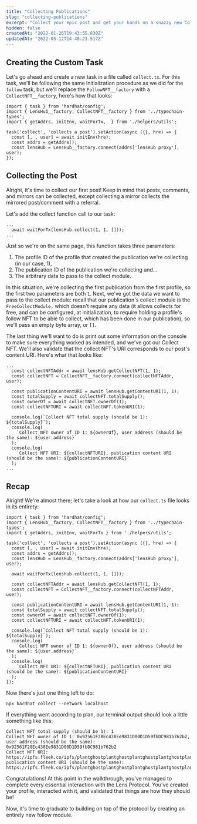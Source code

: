 ```yaml
---
title: "Collecting Publications"
slug: "collecting-publications"
excerpt: "Collect your epic post and get your hands on a snazzy new Collect NFT!"
hidden: false
createdAt: "2022-01-26T19:43:55.830Z"
updatedAt: "2022-05-12T14:40:21.517Z"
---
```


## Creating the Custom Task

Let's go ahead and create a new task in a file called `collect.ts`. For this task, we'll be following the same initialization procedure as we did for the `follow` task, but we'll replace the `FollowNFT__factory` with a `CollectNFT__factory`, here's how that looks:

```
import { task } from 'hardhat/config';
import { LensHub__factory, CollectNFT__factory } from '../typechain-types';
import { getAddrs, initEnv, waitForTx,  } from './helpers/utils';

task('collect', 'collects a post').setAction(async ({}, hre) => {
  const [, , user] = await initEnv(hre);
  const addrs = getAddrs();
  const lensHub = LensHub__factory.connect(addrs['lensHub proxy'], user);
});
```

## Collecting the Post

Alright, it's time to collect our first post! Keep in mind that posts, comments, and mirrors can be collected, except collecting a mirror collects the mirrored post/comment with a referral.

Let's add the collect function call to our task:

```
...
  await waitForTx(lensHub.collect(1, 1, []));
...
```

Just so we're on the same page, this function takes three parameters:

1. The profile ID of the profile that created the publication we're collecting (in our case, 1),
2. The publication ID of the publication we're collecting and...
3. The arbitrary data to pass to the collect module.

In this situation, we're collecting the first publication from the first profile, so the first two parameters are both `1`. Next, we've got the data we want to pass to the collect module: recall that our publication's collect module is the `FreeCollectModule,` which doesn't require any data (it allows collects for free, and can be configured, at initialization, to require holding a profile's follow NFT to be able to collect, which has been done in our publication), so we'll pass an empty byte array, or `[]`.

The last thing we'll want to do is print out some information on the console to make sure everything worked as intended, and we've got our Collect NFT. We'll also validate that the collect NFT's URI corresponds to our post's content URI. Here's what that looks like:

```
...
  const collectNFTAddr = await lensHub.getCollectNFT(1, 1);
  const collectNFT = CollectNFT__factory.connect(collectNFTAddr, user);

  const publicationContentURI = await lensHub.getContentURI(1, 1);
  const totalSupply = await collectNFT.totalSupply();
  const ownerOf = await collectNFT.ownerOf(1);
  const collectNFTURI = await collectNFT.tokenURI(1);

  console.log(`Collect NFT total supply (should be 1): ${totalSupply}`);
  console.log(
    `Collect NFT owner of ID 1: ${ownerOf}, user address (should be the same): ${user.address}`
  );
  console.log(
    `Collect NFT URI: ${collectNFTURI}, publication content URI (should be the same): ${publicationContentURI}`
  );
...
```

## Recap

Alright! We're almost there; let's take a look at how our `collect.ts` file looks in its entirety:

```
import { task } from 'hardhat/config';
import { LensHub__factory, CollectNFT__factory } from '../typechain-types';
import { getAddrs, initEnv, waitForTx } from './helpers/utils';

task('collect', 'collects a post').setAction(async ({}, hre) => {
  const [, , user] = await initEnv(hre);
  const addrs = getAddrs();
  const lensHub = LensHub__factory.connect(addrs['lensHub proxy'], user);

  await waitForTx(lensHub.collect(1, 1, []));

  const collectNFTAddr = await lensHub.getCollectNFT(1, 1);
  const collectNFT = CollectNFT__factory.connect(collectNFTAddr, user);

  const publicationContentURI = await lensHub.getContentURI(1, 1);
  const totalSupply = await collectNFT.totalSupply();
  const ownerOf = await collectNFT.ownerOf(1);
  const collectNFTURI = await collectNFT.tokenURI(1);

  console.log(`Collect NFT total supply (should be 1): ${totalSupply}`);
  console.log(
    `Collect NFT owner of ID 1: ${ownerOf}, user address (should be the same): ${user.address}`
  );
  console.log(
    `Collect NFT URI: ${collectNFTURI}, publication content URI (should be the same): ${publicationContentURI}`
  );
});
```

Now there's just one thing left to do:

```
npx hardhat collect --network localhost
```

If everything went according to plan, our terminal output should look a little something like this:

```
Collect NFT total supply (should be 1): 1
Collect NFT owner of ID 1: 0x92561F28Ec438Ee9831D00D1D59fbDC981b762b2, user address (should be the same): 0x92561F28Ec438Ee9831D00D1D59fbDC981b762b2
Collect NFT URI: https://ipfs.fleek.co/ipfs/plantghostplantghostplantghostplantghostplantghostplantghos, publication content URI (should be the same): https://ipfs.fleek.co/ipfs/plantghostplantghostplantghostplantghostplantghostplantghos
```

Congratulations! At this point in the walkthrough, you've managed to complete every essential interaction with the Lens Protocol. You've created your profile, interacted with it, and validated that things are how they should be!

Now, it's time to graduate to building on top of the protocol by creating an entirely new follow module.
